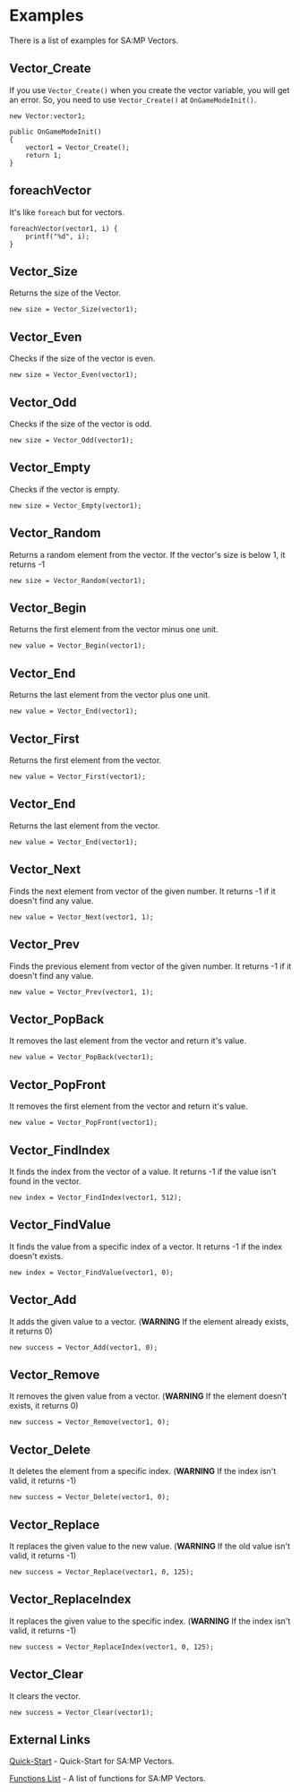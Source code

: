 # Examples

There is a list of examples for SA:MP Vectors.

## Vector_Create

If you use `Vector_Create()` when you create the vector variable, you will get an error. So, you need to use `Vector_Create()` at `OnGameModeInit()`.

```pawn
new Vector:vector1;

public OnGameModeInit()
{
    vector1 = Vector_Create();
    return 1;
}
```

## foreachVector

It's like `foreach` but for vectors.

```pawn
foreachVector(vector1, i) {
    printf("%d", i);
}
```

## Vector_Size

Returns the size of the Vector.

```pawn
new size = Vector_Size(vector1);
```

## Vector_Even

Checks if the size of the vector is even.

```pawn
new size = Vector_Even(vector1);
```

## Vector_Odd

Checks if the size of the vector is odd.

```pawn
new size = Vector_Odd(vector1);
```

## Vector_Empty

Checks if the vector is empty.

```pawn
new size = Vector_Empty(vector1);
```

## Vector_Random

Returns a random element from the vector. If the vector's size is below 1, it returns -1

```pawn
new size = Vector_Random(vector1);
```

## Vector_Begin

Returns the first element from the vector minus one unit.

```pawn
new value = Vector_Begin(vector1);
```

## Vector_End

Returns the last element from the vector plus one unit.

```pawn
new value = Vector_End(vector1);
```

## Vector_First

Returns the first element from the vector.

```pawn
new value = Vector_First(vector1);
```

## Vector_End

Returns the last element from the vector.

```pawn
new value = Vector_End(vector1);
```

## Vector_Next

Finds the next element from vector of the given number. It returns -1 if it doesn't find any value.

```pawn
new value = Vector_Next(vector1, 1);
```

## Vector_Prev

Finds the previous element from vector of the given number. It returns -1 if it doesn't find any value.

```pawn
new value = Vector_Prev(vector1, 1);
```

## Vector_PopBack

It removes the last element from the vector and return it's value.

```pawn
new value = Vector_PopBack(vector1);
```

## Vector_PopFront

It removes the first element from the vector and return it's value.

```pawn
new value = Vector_PopFront(vector1);
```

## Vector_FindIndex

It finds the index from the vector of a value. It returns -1 if the value isn't found in the vector.

```pawn
new index = Vector_FindIndex(vector1, 512);
```

## Vector_FindValue

It finds the value from a specific index of a vector. It returns -1 if the index doesn't exists.

```pawn
new index = Vector_FindValue(vector1, 0);
```

## Vector_Add

It adds the given value to a vector. (**WARNING** If the element already exists, it returns 0)

```pawn
new success = Vector_Add(vector1, 0);
```

## Vector_Remove

It removes the given value from a vector. (**WARNING** If the element doesn't exists, it returns 0)

```pawn
new success = Vector_Remove(vector1, 0);
```

## Vector_Delete

It deletes the element from a specific index. (**WARNING** If the index isn't valid, it returns -1)

```pawn
new success = Vector_Delete(vector1, 0);
```

## Vector_Replace

It replaces the given value to the new value. (**WARNING** If the old value isn't valid, it returns -1)

```pawn
new success = Vector_Replace(vector1, 0, 125);
```

## Vector_ReplaceIndex

It replaces the given value to the specific index. (**WARNING** If the index isn't valid, it returns -1)

```pawn
new success = Vector_ReplaceIndex(vector1, 0, 125);
```

## Vector_Clear

It clears the vector.

```pawn
new success = Vector_Clear(vector1);
```

## External Links

[Quick-Start](https://github.com/skuzzis/pawn-vectors/blob/master/pages/quick_start.md) - Quick-Start for SA:MP Vectors.

[Functions List](https://github.com/skuzzis/pawn-vectors/blob/master/pages/natives_list.md) - A list of functions for SA:MP Vectors.
